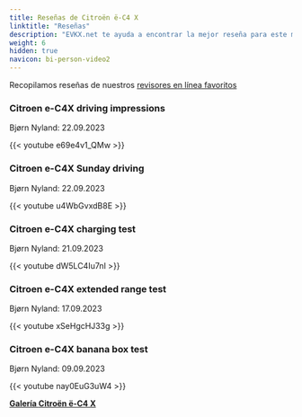 ```yaml
---
title: Reseñas de Citroën ë-C4 X
linktitle: "Reseñas"
description: "EVKX.net te ayuda a encontrar la mejor reseña para este modelo."
weight: 6
hidden: true
navicon: bi-person-video2
---
```

Recopilamos reseñas de nuestros [revisores en línea favoritos](../../../../../guides/evreviewers/)

<div class="container text-center shadow p-2 pe-4 mb-5 bg-body-tertiary rounded border">
<h3>Citroen e-C4X driving impressions</h3>
<p>Bjørn Nyland: 22.09.2023</p>

{{< youtube e69e4v1_QMw >}}

</div>
<div class="container text-center shadow p-2 pe-4 mb-5 bg-body-tertiary rounded border">
<h3>Citroen e-C4X Sunday driving</h3>
<p>Bjørn Nyland: 22.09.2023</p>

{{< youtube u4WbGvxdB8E >}}

</div>
<div class="container text-center shadow p-2 pe-4 mb-5 bg-body-tertiary rounded border">
<h3>Citroen e-C4X charging test</h3>
<p>Bjørn Nyland: 21.09.2023</p>

{{< youtube dW5LC4Iu7nI >}}

</div>
<div class="container text-center shadow p-2 pe-4 mb-5 bg-body-tertiary rounded border">
<h3>Citroen e-C4X extended range test</h3>
<p>Bjørn Nyland: 17.09.2023</p>

{{< youtube xSeHgcHJ33g >}}

</div>
<div class="container text-center shadow p-2 pe-4 mb-5 bg-body-tertiary rounded border">
<h3>Citroen e-C4X banana box test</h3>
<p>Bjørn Nyland: 09.09.2023</p>

{{< youtube nay0EuG3uW4 >}}

</div>
<div class="mt-3 mb-3">
<a href="../gallery/" class="text-decoration-none text-black">
<strong><i class="bi-arrow-left"></i>Galería  </strong>
</a>
<a href="../" class="text-decoration-none text-black float-end">
<strong>Citroën ë-C4 X <i class="bi-arrow-right"></i></strong>
</a>
</div>
